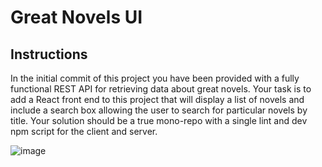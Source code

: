 # Great Novels UI

## Instructions
In the initial commit of this project you have been provided with a fully functional REST API for retrieving data about great novels. Your task is to add a React front end to this project that will display a list of novels and include a search box allowing the user to search for particular novels by title. Your solution should be a true mono-repo with a single lint and dev npm script for the client and server.

![image](page.gif)
